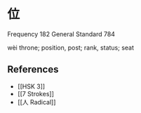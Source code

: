 # 位
Frequency 182
General Standard 784

wèi
throne; position, post; rank, status; seat

## References
- [[HSK 3]]
- [[7 Strokes]]
- [[人 Radical]]